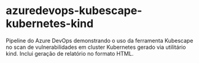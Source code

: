 # azuredevops-kubescape-kubernetes-kind
Pipeline do Azure DevOps demonstrando o uso da ferramenta Kubescape no scan de vulnerabilidades em cluster Kubernetes gerado via utilitário kind. Inclui geração de relatório no formato HTML.
